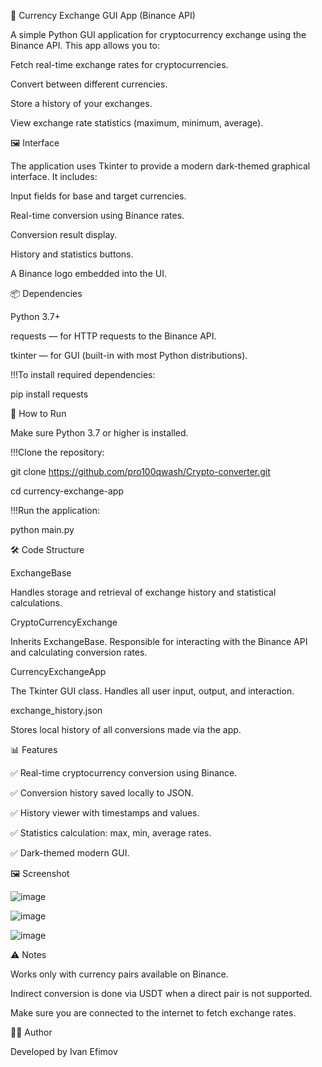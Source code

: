 💱 Currency Exchange GUI App (Binance API)

A simple Python GUI application for cryptocurrency exchange using the Binance API. This app allows you to:

Fetch real-time exchange rates for cryptocurrencies.

Convert between different currencies.

Store a history of your exchanges.

View exchange rate statistics (maximum, minimum, average).

🖼 Interface

The application uses Tkinter to provide a modern dark-themed graphical interface. It includes:

Input fields for base and target currencies.

Real-time conversion using Binance rates.

Conversion result display.

History and statistics buttons.

A Binance logo embedded into the UI.

📦 Dependencies

Python 3.7+

requests — for HTTP requests to the Binance API.

tkinter — for GUI (built-in with most Python distributions).

!!!To install required dependencies:

pip install requests

🚀 How to Run

Make sure Python 3.7 or higher is installed.

!!!Clone the repository:

git clone https://github.com/pro100qwash/Crypto-converter.git

cd currency-exchange-app

!!!Run the application:

python main.py

🛠 Code Structure

ExchangeBase

Handles storage and retrieval of exchange history and statistical calculations.

CryptoCurrencyExchange

Inherits ExchangeBase. Responsible for interacting with the Binance API and calculating conversion rates.

CurrencyExchangeApp

The Tkinter GUI class. Handles all user input, output, and interaction.

exchange_history.json

Stores local history of all conversions made via the app.

📊 Features

✅ Real-time cryptocurrency conversion using Binance.

✅ Conversion history saved locally to JSON.

✅ History viewer with timestamps and values.

✅ Statistics calculation: max, min, average rates.

✅ Dark-themed modern GUI.

🖼 Screenshot

![image](https://github.com/user-attachments/assets/6187a1ef-f5ba-4630-b4d7-baab3e0f0701)

![image](https://github.com/user-attachments/assets/881e9389-de21-44e0-a82b-2a7353d0e97a)

![image](https://github.com/user-attachments/assets/31848616-32d7-43c6-a94d-9014113581f2)


⚠️ Notes

Works only with currency pairs available on Binance.

Indirect conversion is done via USDT when a direct pair is not supported.

Make sure you are connected to the internet to fetch exchange rates.

👨‍💻 Author

Developed by Ivan Efimov

